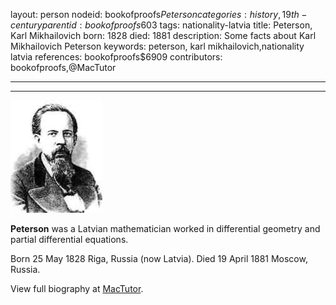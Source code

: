 layout: person
nodeid: bookofproofs$Peterson
categories: history,19th-century
parentid: bookofproofs$603
tags: nationality-latvia
title: Peterson, Karl Mikhailovich
born: 1828
died: 1881
description: Some facts about Karl Mikhailovich Peterson
keywords: peterson, karl mikhailovich,nationality latvia
references: bookofproofs$6909
contributors: bookofproofs,@MacTutor

---


---

![Peterson.jpg](https://github.com/bookofproofs/bookofproofs.github.io/blob/main/_sources/_assets/images/portraits/Peterson.jpg?raw=true)

**Peterson** was a Latvian mathematician worked in differential geometry and partial differential equations.

Born 25 May 1828 Riga, Russia (now Latvia). Died 19 April 1881 Moscow, Russia.


View full biography at [MacTutor](https://mathshistory.st-andrews.ac.uk/Biographies/Peterson/).